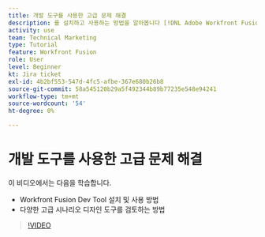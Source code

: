 ```yaml
---
title: 개발 도구를 사용한 고급 문제 해결
description: 를 설치하고 사용하는 방법을 알아봅니다 [!DNL Adobe Workfront Fusion Dev Tool], 및에 포함된 다양한 고급 시나리오 디자인 도구를 검토합니다.
activity: use
team: Technical Marketing
type: Tutorial
feature: Workfront Fusion
role: User
level: Beginner
kt: Jira ticket
exl-id: 4b2bf553-547d-4fc5-afbe-367e680b26b8
source-git-commit: 58a545120b29a5f492344b89b77235e548e94241
workflow-type: tm+mt
source-wordcount: '54'
ht-degree: 0%

---
```


# 개발 도구를 사용한 고급 문제 해결

이 비디오에서는 다음을 학습합니다.

* Workfront Fusion Dev Tool 설치 및 사용 방법
* 다양한 고급 시나리오 디자인 도구를 검토하는 방법

>[!VIDEO](https://video.tv.adobe.com/v/335302/?quality=12)
